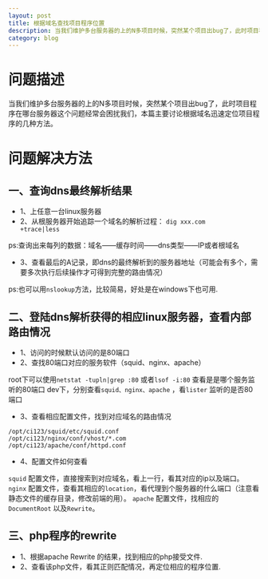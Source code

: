 ```yaml
---
layout: post
title: 根据域名查找项目程序位置
description: 当我们维护多台服务器的上的N多项目时候，突然某个项目出bug了，此时项目程序在哪台服务器这个问题经常会困扰我们，本篇主要讨论根据域名迅速定位项目程序的几种方法。
category: blog
---
```

# 问题描述

当我们维护多台服务器的上的N多项目时候，突然某个项目出bug了，此时项目程序在哪台服务器这个问题经常会困扰我们，本篇主要讨论根据域名迅速定位项目程序的几种方法。

# 问题解决方法

## 一、查询dns最终解析结果

* 1、上任意一台linux服务器
* 2、从根服务器开始追踪一个域名的解析过程： <code>dig xxx.com +trace|less</code></li>

ps:查询出来每列的数据：域名——缓存时间——dns类型——IP或者根域名

* 3、查看最后的A记录，即dns的最终解析到的服务器地址（可能会有多个，需要多次执行后续操作才可得到完整的路由情况）

ps:也可以用`nslookup`方法，比较简易，好处是在windows下也可用.

## 二、登陆dns解析获得的相应linux服务器，查看内部路由情况

* 1、访问的时候默认访问的是80端口
* 2、查找80端口对应的服务软件（squid、nginx、apache）

root下可以使用`netstat -tupln|grep :80` 或者`lsof -i:80` 查看是是哪个服务监听的80端口
dev下，分别查看`squid、nginx、apache` ，看`lister` 监听的是否80端口

* 3、查看相应配置文件，找到对应域名的路由情况
	
```
/opt/ci123/squid/etc/squid.conf
/opt/ci123/nginx/conf/vhost/*.com
/opt/ci123/apache/conf/httpd.conf
```		

* 4、配置文件如何查看

`squid` 配置文件，直接搜索到对应域名，看上一行，看其对应的ip以及端口。
`nginx` 配置文件，查看其相应的`location`，看代理到个服务器的什么端口（注意看静态文件的缓存目录，修改前端的用）。
`apache` 配置文件，找相应的`DocumentRoot` 以及`Rewrite`。

## 三、php程序的rewrite

* 1、根据apache Rewrite 的结果，找到相应的php接受文件.
* 2、查看该php文件，看其正则匹配情况，再定位相应的程序位置.


